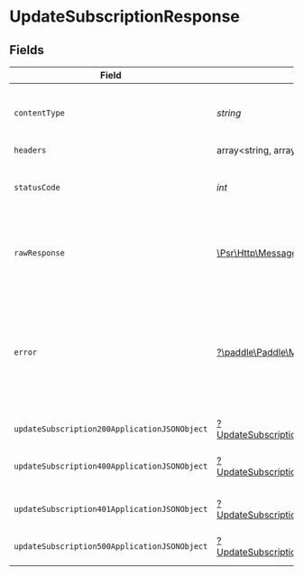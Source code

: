 # UpdateSubscriptionResponse


## Fields

| Field                                                                                                        | Type                                                                                                         | Required                                                                                                     | Description                                                                                                  |
| ------------------------------------------------------------------------------------------------------------ | ------------------------------------------------------------------------------------------------------------ | ------------------------------------------------------------------------------------------------------------ | ------------------------------------------------------------------------------------------------------------ |
| `contentType`                                                                                                | *string*                                                                                                     | :heavy_check_mark:                                                                                           | HTTP response content type for this operation                                                                |
| `headers`                                                                                                    | array<string, array<*string*>>                                                                               | :heavy_minus_sign:                                                                                           | N/A                                                                                                          |
| `statusCode`                                                                                                 | *int*                                                                                                        | :heavy_check_mark:                                                                                           | HTTP response status code for this operation                                                                 |
| `rawResponse`                                                                                                | [\Psr\Http\Message\ResponseInterface](https://www.php-fig.org/psr/psr-7/#33-psrhttpmessageresponseinterface) | :heavy_minus_sign:                                                                                           | Raw HTTP response; suitable for custom response parsing                                                      |
| `error`                                                                                                      | [?\paddle\Paddle\Models\Shared\Error](../../models/shared/Error.md)                                          | :heavy_minus_sign:                                                                                           | If the subscription is locked and can not be changed. This happens 30 min before the renewal time.           |
| `updateSubscription200ApplicationJSONObject`                                                                 | [?UpdateSubscription200ApplicationJSON](../../models/operations/UpdateSubscription200ApplicationJSON.md)     | :heavy_minus_sign:                                                                                           | OK                                                                                                           |
| `updateSubscription400ApplicationJSONObject`                                                                 | [?UpdateSubscription400ApplicationJSON](../../models/operations/UpdateSubscription400ApplicationJSON.md)     | :heavy_minus_sign:                                                                                           | Error response for validation                                                                                |
| `updateSubscription401ApplicationJSONObject`                                                                 | [?UpdateSubscription401ApplicationJSON](../../models/operations/UpdateSubscription401ApplicationJSON.md)     | :heavy_minus_sign:                                                                                           | General error response                                                                                       |
| `updateSubscription500ApplicationJSONObject`                                                                 | [?UpdateSubscription500ApplicationJSON](../../models/operations/UpdateSubscription500ApplicationJSON.md)     | :heavy_minus_sign:                                                                                           | General error response                                                                                       |